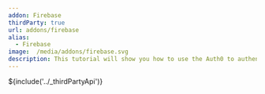 ```yaml
---
addon: Firebase
thirdParty: true
url: addons/firebase
alias:
  - Firebase
image:  /media/addons/firebase.svg
description: This tutorial will show you how to use the Auth0 to authenticate and authorize your Firebase services.
---
```


${include('../_thirdPartyApi')}


